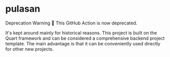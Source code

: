 # pulasan
Deprecation Warning 🚨
This GitHub Action is now deprecated.

It's kept around mainly for historical reasons.
This project is built on the Quart framework and can be considered a comprehensive backend project template. The main advantage is that it can be conveniently used directly for other new projects.
